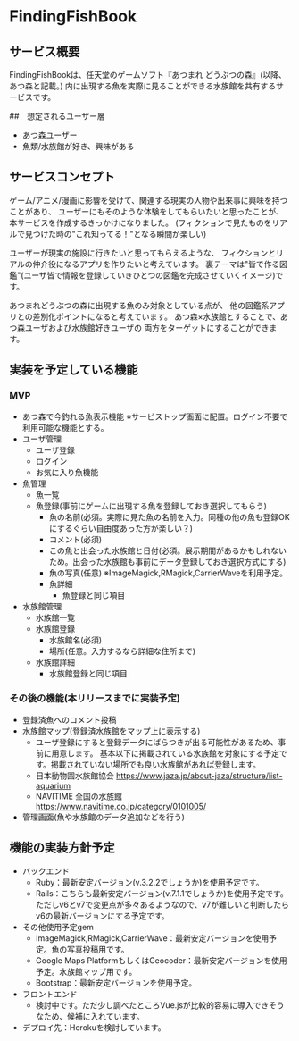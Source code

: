 # FindingFishBook

## サービス概要
FindingFishBookは、任天堂のゲームソフト『あつまれ どうぶつの森』(以降、あつ森と記載。)
内に出現する魚を実際に見ることができる水族館を共有するサービスです。

##　想定されるユーザー層
* あつ森ユーザー
* 魚類/水族館が好き、興味がある

## サービスコンセプト
ゲーム/アニメ/漫画に影響を受けて、関連する現実の人物や出来事に興味を持つことがあり、
ユーザーにもそのような体験をしてもらいたいと思ったことが、本サービスを作成するきっかけになりました。
(フィクションで見たものをリアルで見つけた時の"これ知ってる！"となる瞬間が楽しい)

ユーザーが現実の施設に行きたいと思ってもらえるような、
フィクションとリアルの仲介役になるアプリを作りたいと考えています。
裏テーマは"皆で作る図鑑"(ユーザ皆で情報を登録していきひとつの図鑑を完成させていくイメージ)です。

あつまれどうぶつの森に出現する魚のみ対象としている点が、
他の図鑑系アプリとの差別化ポイントになると考えています。
あつ森×水族館とすることで、あつ森ユーザおよび水族館好きユーザの
両方をターゲットにすることができます。

## 実装を予定している機能
### MVP
* あつ森で今釣れる魚表示機能
	※サービストップ画面に配置。ログイン不要で利用可能な機能とする。
* ユーザ管理
  * ユーザ登録
  * ログイン
  * お気に入り魚機能
* 魚管理
  * 魚一覧
  * 魚登録(事前にゲームに出現する魚を登録しておき選択してもらう)
    * 魚の名前(必須。実際に見た魚の名前を入力。同種の他の魚も登録OKにするぐらい自由度あった方が楽しい？)
    * コメント(必須)
    * この魚と出会った水族館と日付(必須。展示期間があるかもしれないため。出会った水族館も事前にデータ登録しておき選択方式にする)
    * 魚の写真(任意)
		  ※ImageMagick,RMagick,CarrierWaveを利用予定。
    * 魚詳細
	    * 魚登録と同じ項目
* 水族館管理
	* 水族館一覧
  * 水族館登録
	  * 水族館名(必須)
	  * 場所(任意。入力するなら詳細な住所まで)
  * 水族館詳細
    * 水族館登録と同じ項目
### その後の機能(本リリースまでに実装予定)
* 登録済魚へのコメント投稿
* 水族館マップ(登録済水族館をマップ上に表示する)
    * ユーザ登録にすると登録データにばらつきが出る可能性があるため、事前に用意します。
    基本以下に掲載されている水族館を対象にする予定です。掲載されていない場所でも良い水族館があれば登録します。
    * 日本動物園水族館協会
        https://www.jaza.jp/about-jaza/structure/list-aquarium
    * NAVITIME 全国の水族館
        https://www.navitime.co.jp/category/0101005/
* 管理画面(魚や水族館のデータ追加などを行う)

## 機能の実装方針予定
* バックエンド
    * Ruby：最新安定バージョン(v.3.2.2でしょうか)を使用予定です。
    * Rails：こちらも最新安定バージョン(v.7.1.1でしょうか)を使用予定です。
    ただしv6とv7で変更点が多々あるようなので、v7が難しいと判断したらv6の最新バージョンにする予定です。
* その他使用予定gem
    * ImageMagick,RMagick,CarrierWave：最新安定バージョンを使用予定。魚の写真投稿用です。
    * Google Maps PlatformもしくはGeocoder：最新安定バージョンを使用予定。水族館マップ用です。
    * Bootstrap：最新安定バージョンを使用予定。
* フロントエンド
    * 検討中です。ただ少し調べたところVue.jsが比較的容易に導入できそうなため、候補に入れています。
* デプロイ先：Herokuを検討しています。

